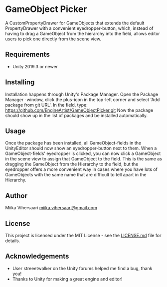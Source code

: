 # GameObject Picker

A CustomPropertyDrawer for GameObjects that extends the default PropertyDrawer with a convenient eyedropper-button, which, instead of having to drag a GameObject from the hierarchy into the field, allows editor users to pick one directly from the scene view.

## Requirements

- Unity 2019.3 or newer

## Installing

Installation happens through Unity's Package Manager. Open the Package Manager -window, click the plus-icon in the top-left corner and select 'Add package from git URL'. In the field, type:
https://github.com/EngineArtist/GameObjectPicker.git
Now the package should show up in the list of packages and be installed automatically.

## Usage

Once the package has been installed, all GameObject-fields in the UnityEditor should now show an eyedropper-button next to them. When a GameObject-fields' eyedropper is clicked, you can now click a GameObject in the scene view to assign that GameObject to the field. This is the same as dragging the GameObject from the Hierarchy to the field, but the eyedropper offers a more convenient way in cases where you have lots of GameObjects with the same name that are difficult to tell apart in the Hierarchy.

## Author

Miika Vihersaari <miika.vihersaari@gmail.com>

## License

This project is licensed under the MIT License - see the [LICENSE.md](LICENSE.md) file for details.

## Acknowledgements

- User streeetwalker on the Unity forums helped me find a bug, thank you!
- Thanks to Unity for making a great engine and editor!